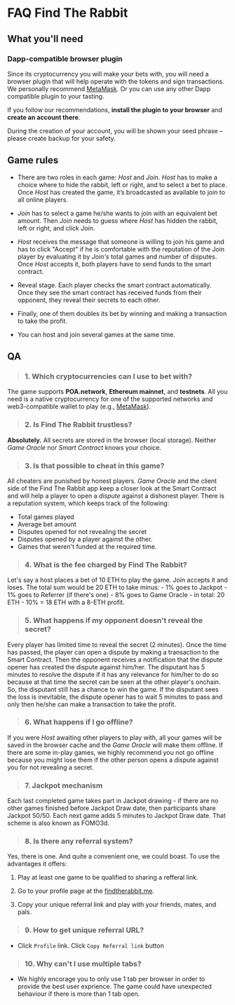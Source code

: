 # FAQ Find The Rabbit

## What you'll need

### Dapp-compatible browser plugin
Since its cryptocurrency you will make your bets with, you will need a browser plugin that will help operate with the tokens and sign transactions. We personally recommend [MetaMask](https://metamask.io/). Or you can use any other Dapp compatible plugin to your tasting.

If you follow our recommendations, **install the plugin to your browser** and **create an account there**.

During the creation of your account, you will be shown your seed phrase – please create backup for your safety.

## Game rules

- There are two roles in each game: *Host* and *Join*. *Host* has to make a choice where to hide the rabbit, left or right, and to select a bet to place. Once *Host* has created the game, it’s broadcasted as available to join to all online players.


- *Join* has to select a game he/she wants to join with an equivalent bet amount. Then *Join* needs to guess where *Host* has hidden the rabbit, left or right, and click *Join*.



- *Host* receives the message that someone is willing to join his game and has to click "Accept" if he is comfortable with the reputation of the Join player by evaluating it by *Join's* total games and number of disputes. Once *Host* accepts it, both players have to send funds to the smart contract.




- Reveal stage. Each player checks the smart contract automatically. Once they see the smart contract has received funds from their opponent, they reveal their secrets to each other. 

- Finally, one of them doubles its bet by winning and making a transaction to take the profit.

- You can host and join several games at the same time.

## QA
    
> ### 1. Which cryptocurrencies can I use to bet with?

The game supports **POA.network**, **Ethereum mainnet**, and **testnets**. All you need is a native cryptocurrency for one of the supported networks and web3-compatible wallet to play (e.g., [MetaMask](https://metamask.io/)).

> ### 2. Is Find The Rabbit trustless?

**Absolutely.** All secrets are stored in the browser (local storage). Neither *Game Oracle* nor *Smart Contract* knows your choice.

> ### 3. Is that possible to cheat in this game?

All cheaters are punished by honest players. *Game Oracle* and the client side of the Find The Rabbit app keep a closer look at the Smart Contract and will help a player to open a *dispute* against a dishonest player. There is a reputation system, which keeps track of the following:
* Total games played
* Average bet amount
* Disputes opened for not revealing the secret
* Disputes opened by a player against the other.
* Games that weren't funded at the required time.

> ### 4. What is the fee charged by Find The Rabbit?

Let's say a host places a bet of 10 ETH to play the game. Join accepts it and loses. The total sum would be 20 ETH to take minus:
        - 1% goes to Jackpot
        - 1% goes to Referrer (if there's one)
        - 8% goes to Game Oracle
    - in total: 20 ETH - 10%  = 18 ETH with a 8-ETH profit.

> ### 5. What happens if my opponent doesn't reveal the secret? 
Every player has limited time to reveal the secret (2 minutes). Once the time has passed, the player can open a dispute by making a transaction to the Smart Contract. Then the opponent receives a notification that the dispute opener has created the dispute against him/her. The disputant has 5 minutes to resolve the dispute if it has any relevance for him/her to do so because at that time the secret can be seen at the other player's onchain. So, the disputant still has a chance to win the game. If the disputant sees the loss is inevitable, the dispute opener has to wait 5 minutes to pass and only then he/she can make a transaction to take the profit.

> ### 6. What happens if I go offline?

If you were *Host* awaiting other players to play with, all your games will be saved in the browser cache and the *Game Oracle* will make them offline. If there are some in-play games, we highly recommend you not go offline because you might lose them if the other person opens a dispute against you for not revealing a secret.

> ### 7. Jackpot mechanism

Each last completed game takes part in Jackpot drawing - if there are no other games finished before Jackpot Draw date, then participants share Jackpot 50/50. Each next game adds 5 minutes to Jackpot Draw date. That scheme is also known as FOMO3d.

> ### 8. Is there any referral system?

Yes, there is one. And quite a convenient one, we could boast. To use the advantages it offers:
1. Play at least one game to be qualified to sharing a refferal link.

2. Go to your profile page at the [findtherabbit.me](https://findtherabbit.me/profile). 

3. Copy your unique referral link and play with your friends, mates, and pals.

> ### 9. How to get unique referral URL?
  - Click `Profile` link. Click `Copy Referral link` button

> ### 10. Why can't I use multiple tabs?
  - We highly encorage you to only use 1 tab per browser in order to provide the best user exprience. The game could have unexpected behaviour if there is more than 1 tab open.
